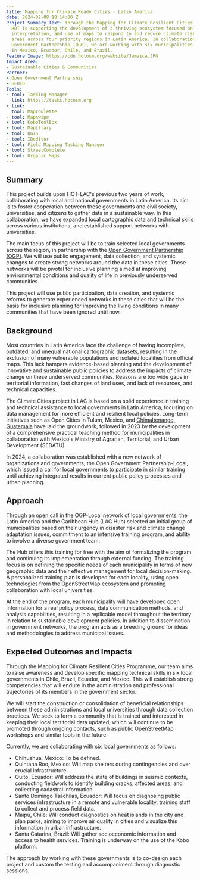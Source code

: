 ```yaml
---
title: Mapping for Climate Ready Cities - Latin America
date: 2024-02-08 18:14:00 Z
Project Summary Text: Through the Mapping for Climate Resilient Cities Programme,
  HOT is supporting the development of a thriving ecosystem focused on the creation,
  interpretation, and use of maps to respond to and reduce climate risks in urban
  areas across four priority regions in Latin America. In collaboration with the Open
  Government Partnership (OGP), we are working with six municipalities and states
  in Mexico, Ecuador, Chile, and Brazil.
Feature Image: https://cdn.hotosm.org/website/Jamaica.JPG
Impact Area:
- Sustainable Cities & Communities
Partner:
- Open Government Partnership
- GEOID
Tools:
- tool: Tasking Manager
  link: https://tasks.hotosm.org
- link: 
  tool: Maproulette
- tool: Mapswipe
- tool: KoboToolBox
- tool: Mapillary
- tool: QGIS
- tool: IDeditor
- tool: Field Mapping Tasking Manager
- tool: StreetComplete
- tool: Organic Maps
---
```


## Summary
This project builds upon HOT-LAC's previous two years of work, collaborating with local and national governments in Latin America. Its aim is to foster cooperation between these governments and civil society, universities, and citizens to gather data in a sustainable way. In this collaboration, we have expanded local cartographic data and technical skills across various institutions, and established support networks with universities.

The main focus of this project will be to train selected local  governments across the region, in partnership with the [Open Government Partnership (OGP)](https://www.opengovpartnership.org/). We will use public engagement, data collection, and systemic changes to create strong networks around the data in these cities. These networks will be pivotal for inclusive planning aimed at improving environmental conditions and quality of life in previously underserved communities.

This project will use public participation, data creation, and systemic reforms to generate experienced networks in these cities that will be the basis for inclusive planning for improving the living conditions in many communities that have been ignored until now.

## Background
Most countries in Latin America face the challenge of having incomplete, outdated, and unequal national cartographic datasets, resulting in the exclusion of many vulnerable populations and isolated localities from official maps. This lack hampers evidence-based planning and the development of innovative and sustainable public policies to address the impacts of climate change on these underserved communities. Reasons are too wide gaps in territorial information, fast changes of land uses, and lack of resources, and technical capacities.

The Climate Cities project in LAC is based on a solid experience in training and technical assistance to local governments in Latin America, focusing on data management for more efficient and resilient local policies. Long-term initiatives such as Open Cities in Tulum,  Mexico, and [Chimaltenango, Guatemala](https://www.hotosm.org/projects/opencities-guatemala-EN/) have laid the groundwork, followed in 2023 by the development of a comprehensive practical teaching method for municipalities in collaboration with Mexico's Ministry of Agrarian, Territorial, and Urban Development (SEDATU).

In 2024, a collaboration was established with a new network of organizations and governments, the Open Government Partnership-Local, which issued a call for local governments to participate in similar training until achieving integrated results in current public policy processes and urban planning.

## Approach
Through an open call in the OGP-Local network of local governments, the Latin America and the Caribbean Hub (LAC Hub) selected an initial group of municipalities based on their urgency in disaster risk and climate change adaptation issues, commitment to an intensive training program, and ability to involve a diverse government team.

The Hub offers this training for free with the aim of formalizing the program and continuing its implementation through external funding. The training focus is on defining the specific needs of each municipality in terms of new geographic data and their effective management for local decision-making. A personalized training plan is developed for each locality, using open technologies from the OpenStreetMap ecosystem and promoting collaboration with local universities.

At the end of the program, each municipality will have developed open information for  a real policy process, data communication methods, and analysis capabilities, resulting in a replicable model throughout the territory in relation to sustainable development policies. In addition to dissemination in government networks, the program acts as a breeding ground for ideas and methodologies to address municipal issues.

## Expected Outcomes and Impacts
Through the Mapping for Climate Resilient Cities Programme, our team aims to raise awareness and develop specific mapping technical skills in six local governments in Chile, Brazil, Ecuador, and Mexico. This will establish strong competencies that will endure in the administration and professional trajectories of its members in the government sector.

We will start the construction or consolidation of beneficial relationships between these administrations and local universities through data collection practices. We seek to form a community that is trained and interested in keeping their local territorial data updated, which will continue to be promoted through ongoing contacts, such as public OpenStreetMap workshops and similar tools in the future.

Currently, we are collaborating with six local governments as follows:
* Chihuahua, Mexico: To be defined.
* Quintana Roo, Mexico: Will map shelters during contingencies and over crucial infrastructure.
* Quito, Ecuador: Will address the state of buildings in seismic contexts, conducting fieldwork to identify building cracks, affected areas, and collecting cadastral information.
* Santo Domingo Tsáchilas, Ecuador: Will focus on diagnosing public services infrastructure in a remote and vulnerable locality, training staff to collect and process field data.
* Maipú, Chile: Will conduct diagnostics on heat islands in the city and plan parks, aiming to improve air quality in cities and visualize this information in urban infrastructure.
* Santa Catarina, Brazil: Will gather socioeconomic information  and access to health services. Training is underway on the use of the Kobo platform.

The approach by working with these governments is to co-design each project and custom the testing and accompaniment through diagnostic sessions.